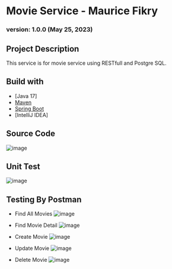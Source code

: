 # Movie Service - Maurice Fikry
### version: 1.0.0 (May 25, 2023)

## Project Description
This service is for movie service using RESTfull and Postgre SQL.

## Build with
- [Java 17]
- [Maven](https://maven.apache.org/)
- [Spring Boot](https://spring.io/projects/spring-boot)
- [IntelliJ IDEA]

## Source Code
![image](https://github.com/mauricefikry/movie/assets/15353434/e979457e-c24b-41f8-b784-c81f76e3fa02)

## Unit Test
![image](https://github.com/mauricefikry/movie/assets/15353434/210d3fab-23b2-41cd-b5ca-6aa0bc113b53)

## Testing By Postman
- Find All Movies
![image](https://github.com/mauricefikry/movie/assets/15353434/eaf71659-dbe5-44f0-968f-ece069f65dd2)

- Find Movie Detail
![image](https://github.com/mauricefikry/movie/assets/15353434/1d2cccb5-1b55-466e-a7c9-7555463be544)

- Create Movie
![image](https://github.com/mauricefikry/movie/assets/15353434/4f425760-2a57-4641-acd2-39ab1b0a26d3)

- Update Movie
![image](https://github.com/mauricefikry/movie/assets/15353434/3db379eb-7195-4a02-b71b-2427cda337f3)

- Delete Movie
![image](https://github.com/mauricefikry/movie/assets/15353434/ec5cfab3-0976-40e6-a421-384f7335f82a)

